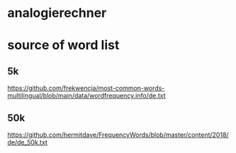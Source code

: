 # analogierechner

# source of word list
## 5k
https://github.com/frekwencja/most-common-words-multilingual/blob/main/data/wordfrequency.info/de.txt

## 50k
https://github.com/hermitdave/FrequencyWords/blob/master/content/2018/de/de_50k.txt